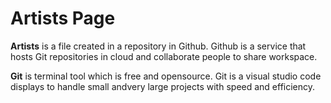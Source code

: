 # Artists Page
 **Artists** is a file created in a repository in Github. Github is a service that hosts Git repositories in cloud and collaborate people to share workspace. 


 **Git** is terminal tool which is free and opensource. Git is a visual studio code displays to handle small andvery large projects with speed and efficiency. 